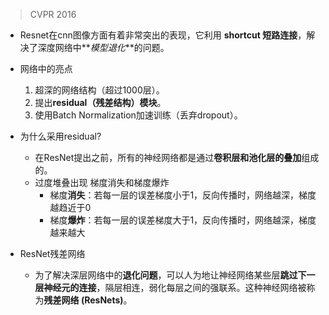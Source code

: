 >CVPR 2016

- Resnet在cnn图像方面有着非常突出的表现，它利用 **shortcut 短路连接**，解决了深度网络中**_模型退化_**的问题。

- 网络中的亮点
	1. 超深的网络结构（超过1000层）。  
	2. 提出**residual（残差结构）模块**。  
	3. 使用Batch Normalization加速训练（丢弃dropout）。

- 为什么采用residual?
	- 在ResNet提出之前，所有的神经网络都是通过**卷积层和池化层的叠加**组成的。
	- 过度堆叠出现 梯度消失和梯度爆炸
		- 梯度**消失**：若每一层的误差梯度小于1，反向传播时，网络越深，梯度越趋近于0  
		- 梯度**爆炸**：若每一层的误差梯度大于1，反向传播时，网络越深，梯度越来越大

- ResNet残差网络
	- 为了解决深层网络中的**退化问题**，可以人为地让神经网络某些层**跳过下一层神经元的连接**，隔层相连，弱化每层之间的强联系。这种神经网络被称为**残差网络 (ResNets)**。